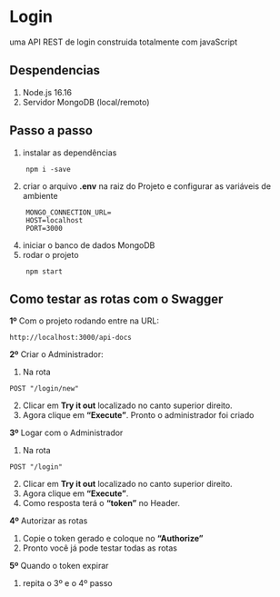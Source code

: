 # Login 
uma API REST de login construida totalmente com javaScript

## Despendencias

1. Node.js 16.16
2. Servidor MongoDB (local/remoto) 

## Passo a passo

1. instalar as dependências
~~~ 
    npm i -save
~~~ 
2. criar o arquivo **.env** na raiz do Projeto e configurar as variáveis de ambiente
~~~ 
    MONGO_CONNECTION_URL=
    HOST=localhost
    PORT=3000
~~~
4. iniciar o banco de dados MongoDB
5. rodar o projeto
~~~
    npm start
~~~

## Como testar as rotas com o Swagger

**1º** Com o projeto rodando entre na URL:
```
http://localhost:3000/api-docs
```
**2º** Criar o Administrador:
1. Na rota
```
POST "/login/new"
```
2. Clicar em **Try it out** localizado no canto superior direito.
3. Agora clique em **“Execute”**. Pronto o administrador foi criado

**3º** Logar com o Administrador
1. Na rota
```
POST "/login"
```
2. Clicar em **Try it out** localizado no canto superior direito.
3. Agora clique em **“Execute”**.
4. Como resposta terá o **“token”** no Header.

**4º** Autorizar as rotas
1. Copie o token gerado e coloque no **“Authorize”**
2. Pronto você já pode testar todas as rotas

**5º** Quando o token expirar
1. repita o 3º e o 4º passo
